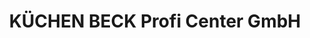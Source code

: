 ---
title: "KÜCHEN BECK Profi Center GmbH"
url: /leipzig/kuechen-beck-profi-center-gmbh/
shop: Küchen
---